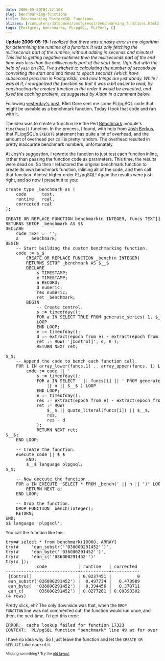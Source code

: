 ```yaml
--- 
date: 2006-05-20T04:57:10Z
slug: benchmarking-functions
title: Benchmarking PostgreSQL Functions
aliases: [/computers/databases/postgresql/benchmarking_functions.html]
tags: [Postgres, benchmarks, PL/pgSQL, PL/Perl, C]
---
```


<p><strong>Update 2006-05-19:</strong> <em>I realized that there was a nasty error in my
algorithm for determining the runtime of a function: It was only fetching the
milliseconds part of the runtime, without adding in seconds and minutes! This
led to getting negative runtimes then the milliseconds part of the end time was
less than the milliseconds part of the start time. Ugh. But with the help of
<code>yain</code> on IRC, I've switched to calculating the number of seconds by
converting the start and end times to epoch seconds (which have subsecond
precision in PostgreSQL, and now things are just dandy. While I was at it, I
reorganized the function so that it was a bit easier to read, by constructing
the created function in the order it would be executed, and fixed the caching
problem, as suggested by Aidan in a comment below.</em></p>

<p>Following <a
href="/computers/databases/postgresql/benchmarking_upc_validation.html"
title="Benchmarking UPC Validation">yesterday's post</a>, Klint Gore sent
me some PL/pgSQL code that might be useable as a benchmark function. Today
I took that code and ran with it.</p>

<p>The idea was to create a function like the
Perl <a href="http://search.cpan.org/dist/perl/lib/Benchmark.pm">Benchmark</a>
module's <code>timethese()</code> function. In the process, I found, with help
from <a href="http://blogs.ittoolbox.com/database/soup/"
title="&#x201c;Database Soup&#x201d; by Josh Berkus">Josh Berkus</a>, that
PL/pgSQL's <code>EXECUTE</code> statement has quite a lot of overhead, and the
amount of overhead per call is pretty random. The overhead resulted in pretty
inaccurate benchmark numbers, unfortunately.</p>

<p>At Josh's suggestion, I rewrote the function to just test each function
inline, rather than passing the function code as parameters. This time, the
results were dead on. So then I refactored the original benchmark function to
create its <em>own</em> benchmark function, inlining all of the code, and then
call that function. Almost higher order PL/pgSQL! Again the results were just
right, and so now I present it to you:</p>

<pre>
create type _benchmark as (
    code      text,
    runtime   real,
    corrected real
);

CREATE OR REPLACE FUNCTION benchmark(n INTEGER, funcs TEXT[])
RETURNS SETOF _benchmark AS $$
DECLARE
    code TEXT := &#x0027;&#x0027;;
    a    _benchmark;
BEGIN
    &#x002d;&#x002d; Start building the custom benchmarking function.
    code := $_$
        CREATE OR REPLACE FUNCTION _bench(n INTEGER)
        RETURNS SETOF _benchmark AS $__$
        DECLARE
            s TIMESTAMP;
            e TIMESTAMP;
            a RECORD;
            d numeric;
            res numeric;
            ret _benchmark;
        BEGIN
            &#x002d;&#x002d; Create control.
            s := timeofday();
            FOR a IN SELECT TRUE FROM generate_series( 1, $_$ || n || $_$ )
            LOOP
            END LOOP;
            e := timeofday();
            d := extract(epoch from e) - extract(epoch from s);
            ret := ROW( &#x0027;[Control]&#x0027;, d, 0 );
            RETURN NEXT ret;
 
$_$;
    &#x002d;&#x002d; Append the code to bench each function call.
    FOR i IN array_lower(funcs,1) .. array_upper(funcs, 1) LOOP
        code := code || &#x0027;
            s := timeofday();
            FOR a IN SELECT &#x0027; || funcs[i] || &#x0027; FROM generate_series( 1, &#x0027;
                || n || $__$ ) LOOP
            END LOOP;
            e := timeofday();
            res := extract(epoch from e) - extract(epoch from s);
            ret := ROW(
                $__$ || quote_literal(funcs[i]) || $__$,
                res, 
                res - d
            );
            RETURN NEXT ret;
$__$;
    END LOOP;

    &#x002d;&#x002d; Create the function.
    execute code || $_$
        END;
        $__$ language plpgsql;
$_$; 

    &#x002d;&#x002d; Now execute the function.
    FOR a IN EXECUTE &#x0027;SELECT * FROM _bench(&#x0027; || n || &#x0027;)&#x0027; LOOP
        RETURN NEXT a;
    END LOOP;

    &#x002d;&#x002d; Drop the function.
    DROP FUNCTION _bench(integer);
    RETURN;
END;
$$ language &#x0027;plpgsql&#x0027;;
</pre>

<p>You call the function like this:</p>

<pre>
try=# select * from benchmark(10000, ARRAY[
try(#     &#x0027;ean_substr(&#x0027;&#x0027;036000291452&#x0027;&#x0027;)&#x0027;,
try(#     &#x0027;ean_byte(&#x0027;&#x0027;036000291452&#x0027;&#x0027;)&#x0027;,
try(#     &#x0027;ean_c(&#x0027;&#x0027;036000291452&#x0027;&#x0027;)&#x0027;
try(# ]);
            code            | runtime   | corrected 
&#x002d;&#x002d;&#x002d;&#x002d;&#x002d;&#x002d;&#x002d;&#x002d;&#x002d;&#x002d;&#x002d;&#x002d;&#x002d;&#x002d;&#x002d;&#x002d;&#x002d;&#x002d;&#x002d;&#x002d;&#x002d;&#x002d;&#x002d;&#x002d;&#x002d;&#x002d;&#x002d;&#x002d;+&#x002d;&#x002d;&#x002d;&#x002d;&#x002d;&#x002d;&#x002d;&#x002d;&#x002d;&#x002d;&#x002d;+&#x002d;&#x002d;&#x002d;&#x002d;&#x002d;&#x002d;&#x002d;&#x002d;&#x002d;&#x002d;&#x002d;
 [Control]                  | 0.0237451 |          0
 ean_substr(&#x0027;036000291452&#x0027;) |  0.497734 |   0.473989
 ean_byte(  &#x0027;036000291452&#x0027;) |  0.394456 |   0.370711
 ean_c(     &#x0027;036000291452&#x0027;) | 0.0277281 | 0.00398302
(4 rows)
</pre>

<p>Pretty slick, eh? The only downside was that, when the <code>DROP
FUNCTION</code> line was not commented out, the function would run
once, and then, the next time, I'd get this error:</p>

<pre>
ERROR:  cache lookup failed for function 17323
CONTEXT:  PL/pgSQL function &quot;benchmark&quot; line 49 at for over select rows
</pre>

<p>I have no idea why. So I just leave the function and let the
<code>CREATE OR REPLACE</code> take care of it.</p>

<p class="past"><small>Missing something? Try the <a rel="nofollow" href="http://past.justatheory.com/computers/databases/postgresql/benchmarking_functions.html">old layout</a>.</small></p>


